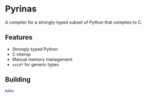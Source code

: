 # Pyrinas

A compiler for a strongly-typed subset of Python that compiles to C.

## Features

*   Strongly-typed Python
*   C interop
*   Manual memory management
*   `void*` for generic types

## Building

```bash
make
```
